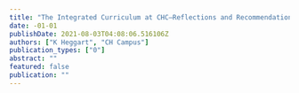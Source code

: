 ```yaml
---
title: "The Integrated Curriculum at CHC–Reflections and Recommendations for Other Schools."
date: -01-01
publishDate: 2021-08-03T04:08:06.516106Z
authors: ["K Heggart", "CH Campus"]
publication_types: ["0"]
abstract: ""
featured: false
publication: ""
---
```


